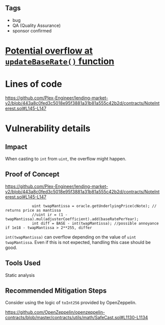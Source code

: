 ## Tags

- bug
- QA (Quality Assurance)
- sponsor confirmed

# [Potential overflow at ``updateBaseRate()`` function](https://github.com/code-423n4/2022-06-canto-v2-findings/issues/142) 

# Lines of code

https://github.com/Plex-Engineer/lending-market-v2/blob/443a8c0fed3c5018e95f3881a31b81a555c42b2d/contracts/NoteInterest.sol#L145-L147


# Vulnerability details

## Impact
When casting to ``int`` from ``uint``, the overflow might happen.

## Proof of Concept
https://github.com/Plex-Engineer/lending-market-v2/blob/443a8c0fed3c5018e95f3881a31b81a555c42b2d/contracts/NoteInterest.sol#L145-L147


```
            uint twapMantissa = oracle.getUnderlyingPrice(cNote); // returns price as mantissa
            //uint ir = (1 - twapMantissa).mul(adjusterCoefficient).add(baseRatePerYear);
            int diff = BASE - int(twapMantissa); //possible annoyance if 1e18 - twapMantissa > 2**255, differ
```

``int(twapMantissa)`` can overflow depending on the value of ``uint twapMantissa``. Even if this is not expected, handling this case should be good.

## Tools Used
Static analysis

## Recommended Mitigation Steps
Consider using the logic of ``toInt256`` provided by OpenZeppelin.

https://github.com/OpenZeppelin/openzeppelin-contracts/blob/master/contracts/utils/math/SafeCast.sol#L1130-L1134

